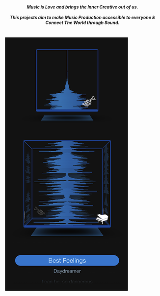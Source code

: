 <h5 align='center'>
Music is Love and brings the Inner Creative out of us. 
<br/>
<br/>
This projects aim to make Music Production accessible to everyone & Connect The World through Sound.
<br/>
<br/>
</h5>

<p align='center'>

![Musical Cubes](./img/demo.png)

</p>
